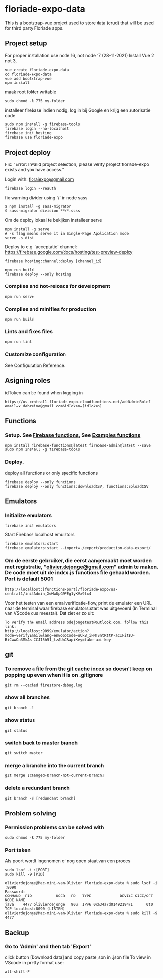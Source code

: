 # floriade-expo-data

This is a bootstrap-vue project used to store data (crud) that will be used for third party Floriade apps.

## Project setup

For proper installation use node 16, not node 17 (28-11-2021)
Install Vue 2 not 3,

```
vue create floriade-expo-data
cd floriade-expo-data
vue add bootstrap-vue
npm install
```

maak root folder writable

```
sudo chmod -R 775 my-folder
```

installeer firebase indien nodig, log in bij Google en krijg een autorisatie code

```
sudo npm install -g firebase-tools
firebase login --no-localhost
firebase init hosting
firebase use floriade-expo
```

## Project deploy

Fix: "Error: Invalid project selection, please verify project floriade-expo exists and you have access."

Login with: floraiexpo@gmail.com

```
firebase login --reauth
```
fix warning divider using '/' in node sass

```
$ npm install -g sass-migrator
$ sass-migrator division **/*.scss
```

Om de deploy lokaal te bekijken installeer serve

```
npm install -g serve
# -s flag means serve it in Single-Page Application mode
serve -s dist
```

Deploy to e.g. 'acceptatie' channel: https://firebase.google.com/docs/hosting/test-preview-deploy

```
firebase hosting:channel:deploy [channel_id]
```

```
npm run build
firebase deploy --only hosting
```

### Compiles and hot-reloads for development

```
npm run serve
```

### Compiles and minifies for production

```
npm run build
```

### Lints and fixes files

```
npm run lint
```

### Customize configuration

See [Configuration Reference](https://cli.vuejs.org/config/).

## Asigning roles

idToken can be found when logging in

```
https://us-central1-floriade-expo.cloudfunctions.net/addAdminRole?email=x.debruine@gmail.com&idToken=[idToken]
```

## Functions

### Setup. See [Firebase functions](https://firebase.google.com/docs/functions/get-started), See [Examples functions](https://github.com/firebase/functions-samples)

```
npm install firebase-functions@latest firebase-admin@latest --save
sudo npm install -g firebase-tools
```

### Deploy.

deploy all functions or only specific functions

```
firebase deploy --only functions
firebase deploy --only functions:downloadCSV, functions:uploadCSV
```

## Emulators

### Initialize emulators

```
firebase init emulators
```

Start Firebase localhost emulators

```
firebase emulators:start
firebase emulators:start --import=./export/production-data-export/
```

### Om de eerste gebruiker, die eerst aangemaakt moet worden met registratie, "olivier.dejonge@gmail.com" admin te maken. De code moet uit de index.js functions file gehaald worden. Port is default 5001

```
http://localhost:[functions-port]/floriade-expo/us-central1/initAdmin_XwMwUpG9PEg1yKVx9tx4
```

Voor het testen van een emailverificatie-flow, print de emulator een URL naar de terminal waar
firebase emulators:start was uitgevoerd (In Terminal van VScode dus meestal). Dat ziet er zo uit:

```
To verify the email address odejongetest@outlook.com, follow this link:
http://localhost:9099/emulator/action?mode=verifyEmail&lang=en&oobCode=uCkB_iFMTSntRttP-aCIFitBU-BiCwwOa3MkAs-CCJI5h51_tzAUnC&apiKey=fake-api-key
```

## git

### To remove a file from the git cache index so doesn't keep on popping up even when it is on .gitignore

```
git rm --cached firestore-debug.log
```

### show all branches

```
git branch -l
```

### show status

```
git status
```

### switch back to master branch

```
git switch master
```

### merge a branche into the current branch

```
git merge [changed-branch-not-current-branch]
```

### delete a redundant branch

```
git branch -d [redundant branch]
```

## Problem solving

### Permission problems can be solved with

```
sudo chmod -R 775 my-folder
```

### Port taken

Als poort wordt ingenomen of nog open staat van een proces

```
sudo lsof -i :[PORT]
sudo kill -9 [PID]

olivierdejonge@Mac-mini-van-Olivier floriade-expo-data % sudo lsof -i :8090
Password:
COMMAND  PID           USER   FD   TYPE             DEVICE SIZE/OFF NODE NAME
java    4477 olivierdejonge   90u  IPv6 0xa34a7d01492194c1      0t0  TCP localhost:8090 (LISTEN)
olivierdejonge@Mac-mini-van-Olivier floriade-expo-data % sudo kill -9 4477
```

## Backup

### Go to 'Admin' and then tab 'Export'

click button [Download data] and copy paste json in .json file
To view in VScode in pretty format use:

```
alt-shift-F
```
